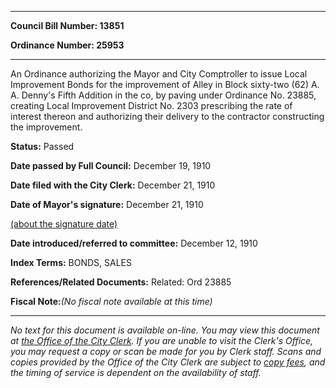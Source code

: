 

********

**Council Bill Number: 13851**
   
**Ordinance Number: 25953**
********

 An Ordinance authorizing the Mayor and City Comptroller to issue Local Improvement Bonds for the improvement of Alley in Block sixty-two (62) A. A. Denny's Fifth Addition in the co, by paving under Ordinance No. 23885, creating Local Improvement District No. 2303 prescribing the rate of interest thereon and authorizing their delivery to the contractor constructing the improvement.

**Status:** Passed
   
**Date passed by Full Council:** December 19, 1910
   
**Date filed with the City Clerk:** December 21, 1910
   
**Date of Mayor's signature:** December 21, 1910
   
[(about the signature date)](/~public/approvaldate.htm)
   
   
   
**Date introduced/referred to committee:** December 12, 1910
   
   
**Index Terms:** BONDS, SALES

**References/Related Documents:** Related: Ord 23885

**Fiscal Note:**_(No fiscal note available at this time)_
********

_No text for this document is available on-line. You may view this document at [the Office of the City Clerk](http://www.seattle.gov/leg/clerk/contactUs.htm). If you are unable to visit the Clerk's Office, you may request a copy or scan be made for you by Clerk staff. Scans and copies provided by the Office of the City Clerk are subject to [copy fees](http://clerk.seattle.gov/~public/clerkfees.htm), and the timing of service is dependent on the availability of staff._

